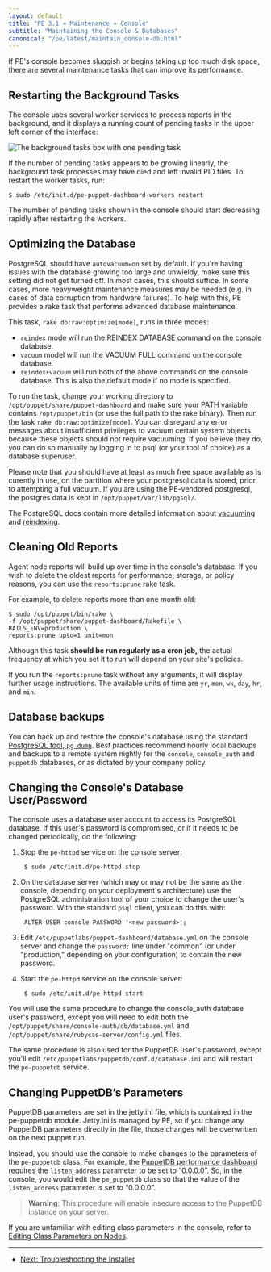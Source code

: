 ```yaml
---
layout: default
title: "PE 3.1 » Maintenance » Console"
subtitle: "Maintaining the Console & Databases"
canonical: "/pe/latest/maintain_console-db.html"
---
```



If PE's console becomes sluggish or begins taking up too much disk space, there are several maintenance tasks that can improve its performance. 

Restarting the Background Tasks
-----

The console uses several worker services to process reports in the background, and it displays a running count of pending tasks in the upper left corner of the interface:

![The background tasks box with one pending task][maint_pending_task]

[maint_pending_task]: ./images/console/maint_pending_task.png

If the number of pending tasks appears to be growing linearly, the background task processes may have died and left invalid PID files. To restart the worker tasks, run:

    $ sudo /etc/init.d/pe-puppet-dashboard-workers restart

The number of pending tasks shown in the console should start decreasing rapidly after restarting the workers. 


Optimizing the Database
-----

PostgreSQL should have `autovacuum=on` set by default. If you're having issues with the database growing too large and unwieldy, make sure this setting did not get turned off. In most cases, this should suffice. In some cases, more heavyweight maintenance measures may be needed (e.g. in cases of data corruption from hardware failures). To help with this, PE provides a rake task that performs advanced database maintenance.

This task, `rake db:raw:optimize[mode]`,  runs in three modes:

  * `reindex` mode will run the REINDEX DATABASE command on the console database.
  * `vacuum` model will run the VACUUM FULL command on the console database.
  * `reindex+vacuum` will run both of the above commands on the console database. This is also the default mode if no mode is specified.

To run the task, change your working directory to `/opt/puppet/share/puppet-dashboard` and make sure your PATH variable contains `/opt/puppet/bin` (or use the full path to the rake binary). Then run the task `rake db:raw:optimize[mode]`. You can disregard any error messages about insufficient privileges to vacuum certain system objects because these objects should not require vacuuming. If you believe they do, you can do so manually by logging in to psql (or your tool of choice) as a database superuser.

Please note that you should have at least as much free space available as is curently in use, on the partition where your postgresql data is stored, prior to attempting a full vacuum. If you are using the PE-vendored postgresql, the postgres data is kept in `/opt/puppet/var/lib/pgsql/`.

The PostgreSQL docs contain more detailed information about [vacuuming](http://www.postgresql.org/docs/9.2/static/routine-vacuuming.html) and [reindexing](http://www.postgresql.org/docs/9.2/static/sql-reindex.html).


Cleaning Old Reports
----------------

Agent node reports will build up over time in the console's database. If you wish to delete the oldest reports for performance, storage, or policy reasons, you can use the `reports:prune` rake task.

For example, to delete reports more than one month old:

    $ sudo /opt/puppet/bin/rake \
    -f /opt/puppet/share/puppet-dashboard/Rakefile \
    RAILS_ENV=production \
    reports:prune upto=1 unit=mon

Although this task **should be run regularly as a cron job,** the actual frequency at which you set it to run will depend on your site's policies.

If you run the `reports:prune` task without any arguments, it will display further usage instructions. The available units of time are `yr`, `mon`, `wk`, `day`, `hr`, and `min`.


Database backups
----------------

You can back up and restore the console's database using the standard [PostgreSQL tool, `pg dump`](http://www.postgresql.org/docs/9.2/static/app-pgdump.html). Best practices recommend hourly local backups and backups to a remote system nightly for the `console`, `console_auth` and `puppetdb` databases, or as dictated by your company policy.


Changing the Console's Database User/Password
-----

The console uses a database user account to access its PostgreSQL database. If this user's password is compromised, or if it needs to be changed periodically, do the following:

1. Stop the `pe-httpd` service on the console server:

        $ sudo /etc/init.d/pe-httpd stop
2. On the database server (which may or may not be the same as the console, depending on your deployment's architecture) use the PostgreSQL administration tool of your choice to change the user's password. With the standard `psql` client, you can do this with:

        ALTER USER console PASSWORD '<new password>';
3. Edit `/etc/puppetlabs/puppet-dashboard/database.yml` on the console server and change the `password:` line under "common" (or under "production," depending on your configuration) to contain the new password.
4. Start the `pe-httpd` service on the console server:

        $ sudo /etc/init.d/pe-httpd start
        
You will use the same procedure to change the console_auth database user's password, except you will need to edit both the `/opt/puppet/share/console-auth/db/database.yml` and `/opt/puppet/share/rubycas-server/config.yml` files.

The same procedure is also used for the PuppetDB user's password, except you'll edit `/etc/puppetlabs/puppetdb/conf.d/database.ini` and will restart the `pe-puppetdb` service.

Changing PuppetDB’s Parameters
------------------------------

PuppetDB parameters are set in the jetty.ini file, which is contained in the pe-puppetdb module. Jetty.ini is managed by PE, so if you change any PuppetDB parameters directly in the file, those changes will be overwritten on the next puppet run. 

Instead, you should use the console to make changes to the parameters of the `pe-puppetdb` class. For example, the [PuppetDB performance dashboard](/puppetdb/latest/maintain_and_tune.html) requires the `listen_address` parameter to be set to “0.0.0.0”. So, in the console, you would edit the `pe_puppetdb` class so that the value of the `listen_address` parameter is set to “0.0.0.0”. 

> **Warning**: This procedure will enable insecure access to the PuppetDB instance on your server.

If you are unfamiliar with editing class parameters in the console, refer to [Editing Class Parameters on Nodes](/pe/latest/console_classes_groups.html#editing-class-parameters-on-nodes).


* * * 

- [Next: Troubleshooting the Installer](./trouble_install.html) 
